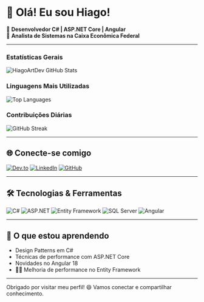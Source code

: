 # 👋 Olá! Eu sou Hiago!

🚀 **Desenvolvedor C# | ASP.NET Core | Angular**  
📍 **Analista de Sistemas na Caixa Econômica Federal**

---

### Estatísticas Gerais
![HiagoArtDev GitHub Stats](https://github-readme-stats.vercel.app/api?username=HiagoArtDev&show_icons=true&theme=radical)

### Linguagens Mais Utilizadas
![Top Languages](https://github-readme-stats.vercel.app/api/top-langs/?username=HiagoArtDev&layout=compact&theme=radical)

### Contribuições Diárias
![GitHub Streak](https://github-readme-streak-stats.herokuapp.com/?user=HiagoArtDev&theme=radical)

---

## 🌐 Conecte-se comigo

[![Dev.to](https://img.shields.io/badge/Dev.to-0A0A0A?style=for-the-badge&logo=devdotto&logoColor=white)](https://dev.to/seuperfil)
[![LinkedIn](https://img.shields.io/badge/LinkedIn-0077B5?style=for-the-badge&logo=linkedin&logoColor=white)](https://www.linkedin.com/in/hiagoalvesdev/)
[![GitHub](https://img.shields.io/badge/GitHub-181717?style=for-the-badge&logo=github&logoColor=white)](https://github.com/seuperfil)

---

## 🛠️ Tecnologias & Ferramentas

![C#](https://img.shields.io/badge/C%23-239120?style=for-the-badge&logo=csharp&logoColor=white)
![ASP.NET](https://img.shields.io/badge/ASP.NET-512BD4?style=for-the-badge&logo=dotnet&logoColor=white)
![Entity Framework](https://img.shields.io/badge/Entity%20Framework-512BD4?style=for-the-badge&logo=dotnet&logoColor=white)
![SQL Server](https://img.shields.io/badge/SQL%20Server-CC2927?style=for-the-badge&logo=microsoft-sql-server&logoColor=white)
![Angular](https://img.shields.io/badge/Angular-DD0031?style=for-the-badge&logo=angular&logoColor=white)

---

## 🌱 O que estou aprendendo

- Design Patterns em C#
- Técnicas de performance com ASP.NET Core
- Novidades no Angular 18
- 🧑‍💻 Melhoria de performance no Entity Framework

---

Obrigado por visitar meu perfil! 😄 Vamos conectar e compartilhar conhecimento.
